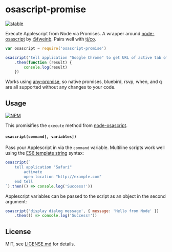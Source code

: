 # osascript-promise

[![stable](http://badges.github.io/stability-badges/dist/stable.svg)](http://github.com/badges/stability-badges)

Execute Applescript from Node via Promises. A wrapper around [node-osascript](https://github.com/FWeinb/node-osascript) by [@fweinb](https://github.com/FWeinb). Pairs well with [tj/co](https://github.com/tj/co).

```javascript
var osascript = require('osascript-promise')

osascript('tell application "Google Chrome" to get URL of active tab of first window')
	.then(function (result) {
		console.log(result)
	})
```

Works using [any-promise](https://github.com/kevinbeaty/any-promise), so native promises, bluebird, rsvp, when, and q are all supported without any changes to your code.

## Usage

[![NPM](https://nodei.co/npm/osascript-promise.png)](https://www.npmjs.com/package/osascript-promise)

This promisifies the `execute` method from [node-osascript](https://github.com/FWeinb/node-osascript).

#### `osascript(command[, variables])`

Pass your Applescript in via the `command` variable. Multiline scripts work well using the [ES6 template string](https://developer.mozilla.org/en/docs/Web/JavaScript/Reference/template_strings) syntax:

```javascript
osascript(`
	tell application "Safari"
		activate
		open location "http://example.com"
	end tell
`).then(() => console.log('Success!'))
```

Applescript variables can be passed to the script as an object in the second argument:

```javascript
osascript('display dialog message', { message: 'Hello from Node' })
	.then(() => console.log('Success!'))
```

## License

MIT, see [LICENSE.md](http://github.com/rosszurowski/osascript-promise/blob/master/LICENSE.md) for details.
